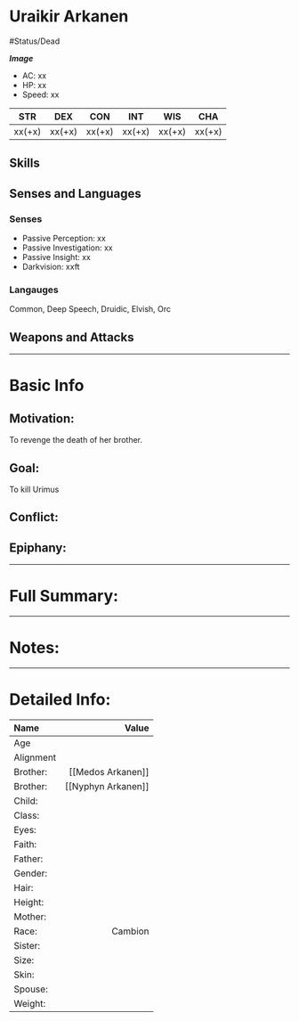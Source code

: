 # Uraikir Arkanen
#Status/Dead 

***Image***
- AC: xx  
- HP: xx  
- Speed: xx 

| STR | DEX | CON | INT | WIS | CHA|
| ---- | ---- | ---- | ---- | ---- | ---- |
| xx(+x)| xx(+x)| xx(+x)| xx(+x)| xx(+x)| xx(+x)

## Skills

## Senses and Languages
### Senses
- Passive Perception: xx
- Passive Investigation: xx
- Passive Insight: xx
- Darkvision: xxft

### Langauges
Common, Deep Speech, Druidic, Elvish, Orc

## Weapons and Attacks

___
# Basic Info

## Motivation:
To revenge the death of her brother.

## Goal:
To kill Urimus

## Conflict:

## Epiphany:

___
# Full Summary:

___
# Notes:

___
# Detailed Info:
Name|Value
:-----|-----:
Age|
Alignment|
Brother:|[[Medos Arkanen]]
Brother:|[[Nyphyn Arkanen]]
Child:|
Class:|
Eyes:|
Faith:|
Father:|
Gender:|
Hair:|
Height:|
Mother:|
Race:|Cambion
Sister:|
Size:|
Skin:|
Spouse:|
Weight:|